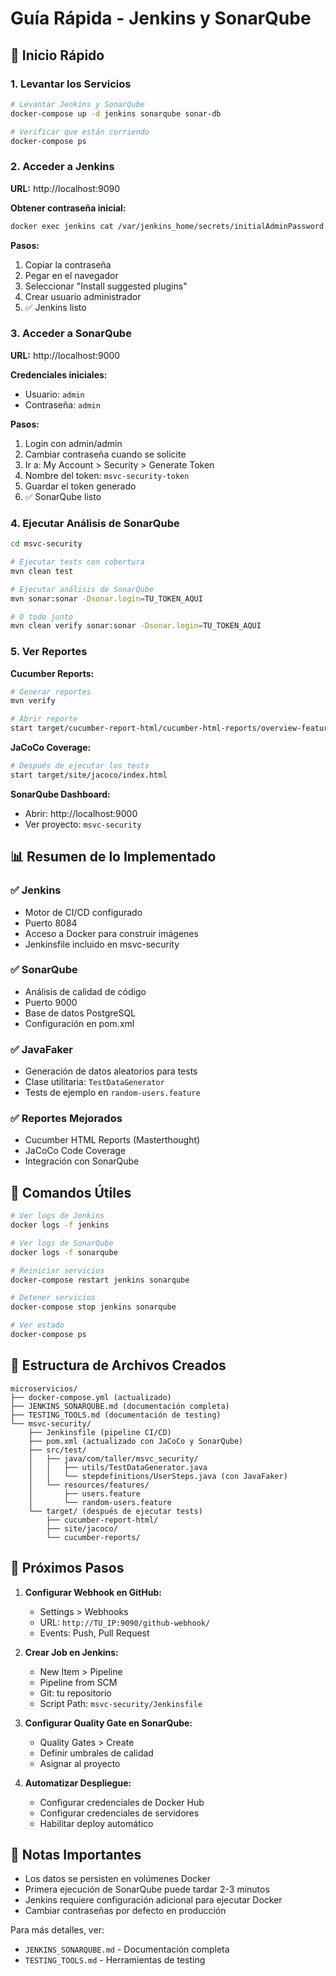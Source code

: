 # Guía Rápida - Jenkins y SonarQube

## 🚀 Inicio Rápido

### 1. Levantar los Servicios

```bash
# Levantar Jenkins y SonarQube
docker-compose up -d jenkins sonarqube sonar-db

# Verificar que están corriendo
docker-compose ps
```

### 2. Acceder a Jenkins

**URL:** http://localhost:9090

**Obtener contraseña inicial:**
```bash
docker exec jenkins cat /var/jenkins_home/secrets/initialAdminPassword
```

**Pasos:**
1. Copiar la contraseña
2. Pegar en el navegador
3. Seleccionar "Install suggested plugins"
4. Crear usuario administrador
5. ✅ Jenkins listo

### 3. Acceder a SonarQube

**URL:** http://localhost:9000

**Credenciales iniciales:**
- Usuario: `admin`
- Contraseña: `admin`

**Pasos:**
1. Login con admin/admin
2. Cambiar contraseña cuando se solicite
3. Ir a: My Account > Security > Generate Token
4. Nombre del token: `msvc-security-token`
5. Guardar el token generado
6. ✅ SonarQube listo

### 4. Ejecutar Análisis de SonarQube

```bash
cd msvc-security

# Ejecutar tests con cobertura
mvn clean test

# Ejecutar análisis de SonarQube
mvn sonar:sonar -Dsonar.login=TU_TOKEN_AQUI

# O todo junto
mvn clean verify sonar:sonar -Dsonar.login=TU_TOKEN_AQUI
```

### 5. Ver Reportes

**Cucumber Reports:**
```bash
# Generar reportes
mvn verify

# Abrir reporte
start target/cucumber-report-html/cucumber-html-reports/overview-features.html
```

**JaCoCo Coverage:**
```bash
# Después de ejecutar los tests
start target/site/jacoco/index.html
```

**SonarQube Dashboard:**
- Abrir: http://localhost:9000
- Ver proyecto: `msvc-security`

## 📊 Resumen de lo Implementado

### ✅ Jenkins
- Motor de CI/CD configurado
- Puerto 8084
- Acceso a Docker para construir imágenes
- Jenkinsfile incluido en msvc-security

### ✅ SonarQube
- Análisis de calidad de código
- Puerto 9000
- Base de datos PostgreSQL
- Configuración en pom.xml

### ✅ JavaFaker
- Generación de datos aleatorios para tests
- Clase utilitaria: `TestDataGenerator`
- Tests de ejemplo en `random-users.feature`

### ✅ Reportes Mejorados
- Cucumber HTML Reports (Masterthought)
- JaCoCo Code Coverage
- Integración con SonarQube

## 🔧 Comandos Útiles

```bash
# Ver logs de Jenkins
docker logs -f jenkins

# Ver logs de SonarQube
docker logs -f sonarqube

# Reiniciar servicios
docker-compose restart jenkins sonarqube

# Detener servicios
docker-compose stop jenkins sonarqube

# Ver estado
docker-compose ps
```

## 📁 Estructura de Archivos Creados

```
microservicios/
├── docker-compose.yml (actualizado)
├── JENKINS_SONARQUBE.md (documentación completa)
├── TESTING_TOOLS.md (documentación de testing)
└── msvc-security/
    ├── Jenkinsfile (pipeline CI/CD)
    ├── pom.xml (actualizado con JaCoCo y SonarQube)
    ├── src/test/
    │   ├── java/com/taller/msvc_security/
    │   │   ├── utils/TestDataGenerator.java
    │   │   └── stepdefinitions/UserSteps.java (con JavaFaker)
    │   └── resources/features/
    │       ├── users.feature
    │       └── random-users.feature
    └── target/ (después de ejecutar tests)
        ├── cucumber-report-html/
        ├── site/jacoco/
        └── cucumber-reports/
```

## 🎯 Próximos Pasos

1. **Configurar Webhook en GitHub:**
   - Settings > Webhooks
   - URL: `http://TU_IP:9090/github-webhook/`
   - Events: Push, Pull Request

2. **Crear Job en Jenkins:**
   - New Item > Pipeline
   - Pipeline from SCM
   - Git: tu repositorio
   - Script Path: `msvc-security/Jenkinsfile`

3. **Configurar Quality Gate en SonarQube:**
   - Quality Gates > Create
   - Definir umbrales de calidad
   - Asignar al proyecto

4. **Automatizar Despliegue:**
   - Configurar credenciales de Docker Hub
   - Configurar credenciales de servidores
   - Habilitar deploy automático

## 📝 Notas Importantes

- Los datos se persisten en volúmenes Docker
- Primera ejecución de SonarQube puede tardar 2-3 minutos
- Jenkins requiere configuración adicional para ejecutar Docker
- Cambiar contraseñas por defecto en producción

Para más detalles, ver:
- `JENKINS_SONARQUBE.md` - Documentación completa
- `TESTING_TOOLS.md` - Herramientas de testing

